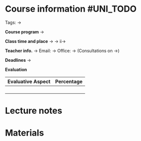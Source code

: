 # Course information #UNI_TODO 
Tags: ->

**Course program**
->

**Class time and place**
-> 
-> 
ii->

**Teacher info.**
->
Email: ->
Office: -> (Consultations on ->)

**Deadlines**
->

**Evaluation**

| Evaluative Aspect | Percentage |
| ----------------- | ---------- |
|                   |            |
|                   |            |
|                   |            |
|                   |            |

# Lecture notes

# Materials
